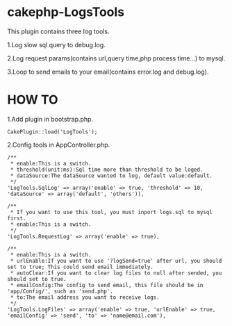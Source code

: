 cakephp-LogsTools
=================

This plugin contains three log tools.

1.Log slow sql query to debug.log.

2.Log request params(contains url,query time,php process time...) to mysql.

3.Loop to send emails to your email(contains error.log and debug.log).


<h1>HOW TO</h1>

1.Add plugin in bootstrap.php.

	CakePlugin::load('LogTools');

2.Config tools in AppController.php.

	/**
	 * enable:This is a switch.
	 * threshold(unit:ms):Sql time more than threshold to be loged.
	 * dataSource:The dataSource wanted to log, default value:default.	 
	 */	 
	'LogTools.SqlLog' => array('enable' => true, 'threshold' => 10, 'dataSource' => array('default', 'others')),
				
	/**
	 * If you want to use this tool, you must inport logs.sql to mysql first.
	 * enable:This is a switch.	 
	 */	 
	'LogTools.RequestLog' => array('enable' => true),
				
	/**
	 * enable:This is a switch.
	 * urlEnable:If you want to use '?logSend=true' after url, you should set to true; This could send email immediately.
	 * autoClear:If you want to clear log files to null after sended, you should set to true.
	 * emailConfig:The config to send email, this file should be in 'app/Config/', such as 'send.php'.
	 * to:The email address you want to receive logs.	 
	 */	 
	'LogTools.LogFiles' => array('enable' => true, 'urlEnable' => true, 'emailConfig' => 'send', 'to' => 'name@email.com'),